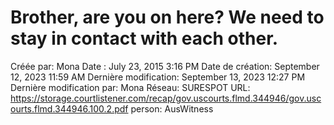 # Brother, are you on here? We need to stay in contact with each other.

Créée par: Mona
Date : July 23, 2015 3:16 PM
Date de création: September 12, 2023 11:59 AM
Dernière modification: September 13, 2023 12:27 PM
Dernière modification par: Mona
Réseau: SURESPOT
URL: https://storage.courtlistener.com/recap/gov.uscourts.flmd.344946/gov.uscourts.flmd.344946.100.2.pdf
person: AusWitness